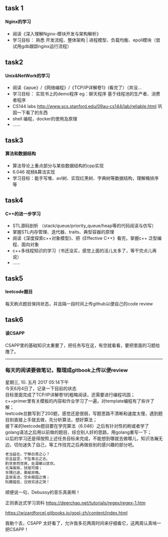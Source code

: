 ## task 1

#### Nginx的学习 

+ 阅读《深入理解Nginx-模块开发与架构解析》
+ 学习目标： 熟悉 开发流程、整体架构 | 进程模型、负载均衡、epoll模块（尝试用gdb跟踪nginx运行流程）

## task2

#### Unix&NetWork的学习 ####

+ 阅读《apue》/《网络编程》/《TCP/IP详解卷1》(看完了）（并没...       
+ 学习目标： 实现书上的demo程序     eg：聊天程序 基于线程池的生产者、消费者程序    
+ CS144 labs http://www.scs.stanford.edu/09au-cs144/lab/reliable.html 巩固一下看了的东西    
+ shell 编程，docker的使用及原理   
+ ......   

## task3 ##

#### 算法和数据结构 ####

+ 算法导论上重点部分与某些数据结构的cpp实现    
+ 6.046 视频&算法实现   
+ 学习目标：能手写堆、avl树、实现红黑树、字典树等数据结构，理解桶排序等   
 
## task4 ##

#### C++的进一步学习 ####
+ STL源码剖析 （stack/queue/priority_queue/heap等的代码阅读与仿写）
+ 掌握STL内存管理、迭代器、traits、典型容器的原理
+ 阅读《深度探索c++对象模型》、把《Effective C++》看完，掌握c++ 泛型编程、面向对象
+ c++多线程知识的学习（书还没买，感觉上面的活儿太多了，等干完点儿再说）   
+   ......
   
## task5 ##

#### leetcode题目 ####
每天刷点题目保持状态，并且隔一段时间上传github以便自己的code review 

## task6 ##   

#### 读CSAPP ####   
CSAPP里的基础知识太重要了，把任务写在这，有空就看看，要把里面的习题给撸了。      

***

### 每天的阅读要做笔记，整理成gitbook上传以便review ### 

星期三, 10. 五月 2017 05:14下午   
今天6月4日了，记录一下目前的状态      
目标里面完成了TCP/IP详解卷1的粗略阅读，还需要进行编程巩固；   
c++primer里有关模板的内容和作业学习了一遍，对template编程有了些许了解；   
leetcode总数写到了200题，感觉还是很弱，写题思路不清晰和速度太慢，遇到题目别直接上手就去做，先分析算法，想好算法；   
接下来的leetcode题目要在学完算法（6.046）之后有针对性的刷或者学了golang语法之后用以前做的题目，综合别人好的思路，用golang重写一下；   
以后的学习还是得按照上述任务目标来完成，不能想到哪就去做哪儿，知识浩瀚无边，切勿迷失了自己，等工作找完之后再做些别的感兴趣的部分吧。   
```go
老当益壮，宁移白首之心？   
穷且益坚，不坠青云之志。   
酌贪泉而觉爽，处涸辙以犹欢。   
北海虽赊，扶摇可接；   
东隅已逝，桑榆非晚。   
孟尝高洁，空余报国之情；   
阮籍猖狂，岂效穷途之哭！   
```
顺便说一句，Debussy的音乐真美啊！   

正则表达式学习资料 https://deerchao.net/tutorials/regex/regex-1.htm    


https://wizardforcel.gitbooks.io/gopl-zh/content/index.html


我勒个去，CSAPP 太好看了，允许我多花两周时间来仔细看它，这两周认真啃一把CSAPP！